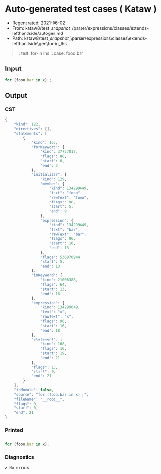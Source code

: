 # Auto-generated test cases ( Kataw )
- Regenerated: 2021-06-02
- From: kataw8/test\__snapshot__/parser/expressions/classes/extends-lefthandside/autogen.md
- Path: kataw8/test\__snapshot__\parser\expressions\classes\extends-lefthandside\gen\for-in_lhs
> :: test: for-in lhs
> :: case: fooo.bar
## Input

`````js
for (fooo.bar in x) ;
`````
## Output

### CST

```javascript
{
    "kind": 122,
    "directives": [],
    "statements": [
        {
            "kind": 166,
            "forKeyword": {
                "kind": 37757017,
                "flags": 80,
                "start": 0,
                "end": 3
            },
            "initializer": {
                "kind": 129,
                "member": {
                    "kind": 134299649,
                    "text": "fooo",
                    "rawText": "fooo",
                    "flags": 96,
                    "start": 5,
                    "end": 9
                },
                "expression": {
                    "kind": 134299649,
                    "text": "bar",
                    "rawText": "bar",
                    "flags": 96,
                    "start": 10,
                    "end": 13
                },
                "flags": 536870944,
                "start": 5,
                "end": 13
            },
            "inKeyword": {
                "kind": 21006388,
                "flags": 64,
                "start": 13,
                "end": 16
            },
            "expression": {
                "kind": 134299649,
                "text": "x",
                "rawText": "x",
                "flags": 96,
                "start": 16,
                "end": 18
            },
            "statement": {
                "kind": 168,
                "flags": 16,
                "start": 19,
                "end": 21
            },
            "flags": 16,
            "start": 0,
            "end": 21
        }
    ],
    "isModule": false,
    "source": "for (fooo.bar in x) ;",
    "fileName": "__root__",
    "flags": 0,
    "start": 0,
    "end": 21
}
```

### Printed

```javascript

for (fooo.bar in x);
```

### Diagnostics

```javascript
✔ No errors
```

